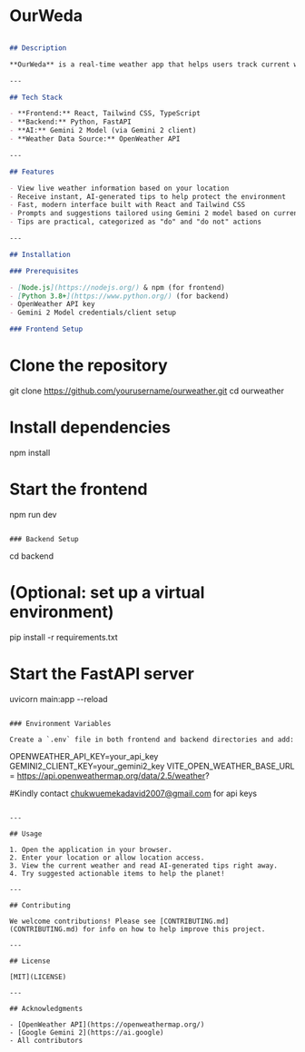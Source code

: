 # OurWeda

```markdown

## Description

**OurWeda** is a real-time weather app that helps users track current weather conditions and get actionable tips to help save the ozone layer and reduce global warming. It fetches weather data using the OpenWeather API, communicates with a FastAPI backend, and interacts with a Gemini 2 AI model to generate custom environmental tips.

---

## Tech Stack

- **Frontend:** React, Tailwind CSS, TypeScript
- **Backend:** Python, FastAPI
- **AI:** Gemini 2 Model (via Gemini 2 client)
- **Weather Data Source:** OpenWeather API

---

## Features

- View live weather information based on your location
- Receive instant, AI-generated tips to help protect the environment
- Fast, modern interface built with React and Tailwind CSS
- Prompts and suggestions tailored using Gemini 2 model based on current weather
- Tips are practical, categorized as "do" and "do not" actions

---

## Installation

### Prerequisites

- [Node.js](https://nodejs.org/) & npm (for frontend)
- [Python 3.8+](https://www.python.org/) (for backend)
- OpenWeather API key
- Gemini 2 Model credentials/client setup

### Frontend Setup
```

# Clone the repository

git clone https://github.com/yourusername/ourweather.git
cd ourweather

# Install dependencies

npm install

# Start the frontend

npm run dev

```

### Backend Setup

```

cd backend

# (Optional: set up a virtual environment)

pip install -r requirements.txt

# Start the FastAPI server

uvicorn main:app --reload

```

### Environment Variables

Create a `.env` file in both frontend and backend directories and add:
```

OPENWEATHER_API_KEY=your_api_key
GEMINI2_CLIENT_KEY=your_gemini2_key
VITE_OPEN_WEATHER_BASE_URL = https://api.openweathermap.org/data/2.5/weather?

#Kindly contact chukwuemekadavid2007@gmail.com for api keys

```

---

## Usage

1. Open the application in your browser.
2. Enter your location or allow location access.
3. View the current weather and read AI-generated tips right away.
4. Try suggested actionable items to help the planet!

---

## Contributing

We welcome contributions! Please see [CONTRIBUTING.md](CONTRIBUTING.md) for info on how to help improve this project.

---

## License

[MIT](LICENSE)

---

## Acknowledgments

- [OpenWeather API](https://openweathermap.org/)
- [Google Gemini 2](https://ai.google)
- All contributors

```
